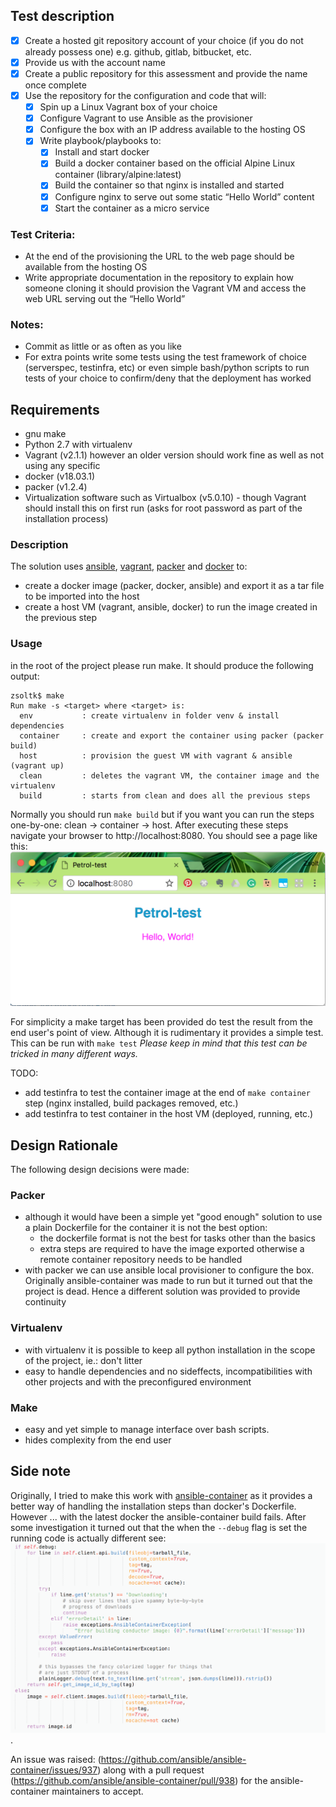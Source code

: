 ## Test description

* [x] Create a hosted git repository account of your choice (if you do not already possess one) e.g. github, gitlab, bitbucket, etc.
* [x] Provide us with the account name
* [x] Create a public repository for this assessment and provide the name once complete
* [x] Use the repository for the configuration and code that will:
   * [x] Spin up a Linux Vagrant box of your choice
   * [x] Configure Vagrant to use Ansible as the provisioner
   * [x] Configure the box with an IP address available to the hosting OS
   * [x] Write playbook/playbooks to:
     * [x] Install and start docker
     * [x] Build a docker container based on the official Alpine Linux container (library/alpine:latest)
     * [x] Build the container so that nginx is installed and started
     * [x] Configure nginx to serve out some static “Hello World” content
     * [x] Start the container as a micro service

### Test Criteria:
   * At the end of the provisioning the URL to the web page should be available from the hosting OS
   * Write appropriate documentation in the repository to explain how someone cloning it should provision the Vagrant VM and access the web URL serving out the “Hello World”

### Notes:
* Commit as little or as often as you like
* For  extra points write some tests using the test framework of choice (serverspec, testinfra, etc) or even simple bash/python scripts to run tests of your choice to confirm/deny that the deployment has worked

## Requirements

* gnu make
* Python 2.7 with virtualenv
* Vagrant (v2.1.1) however an older version should work fine as well as not using any specific
* docker (v18.03.1)
* packer (v1.2.4)
* Virtualization software such as Virtualbox (v5.0.10) - though Vagrant should install this on first run (asks for root password as part of the installation process)

### Description

The solution uses [ansible](https://www.ansible.com/), [vagrant](https://www.vagrantup.com/), [packer](https://www.packer.io/) and [docker](https://www.docker.com/) to:
 * create a docker image (packer, docker, ansible) and export it as a tar file to be imported into the host
 * create a host VM (vagrant, ansible, docker) to run the image created in the previous step

### Usage

in the root of the project please run make. It should produce the following output:
```
zsoltk$ make
Run make -s <target> where <target> is:
  env           : create virtualenv in folder venv & install dependencies
  container     : create and export the container using packer (packer build)
  host          : provision the guest VM with vagrant & ansible (vagrant up)
  clean         : deletes the vagrant VM, the container image and the virtualenv
  build         : starts from clean and does all the previous steps
```

Normally you should run `make build` but if you want you can run the steps one-by-one:
clean -> container -> host. After executing these steps navigate your browser to http://localhost:8080. You should see a page like this:
![hello-world](https://github.com/zskulcsar/petrol-test/blob/master/doc/hello_world.png)

For simplicity a make target has been provided do test the result from the end user's point of view. Although it is rudimentary it provides a simple test. This can be run with `make test`
*Please keep in mind that this test can be tricked in many different ways.*

TODO:
* add testinfra to test the container image at the end of `make container` step (nginx installed, build packages removed, etc.)
* add testinfra to test container in the host VM (deployed, running, etc.)


## Design Rationale

The following design decisions were made:

### Packer
 * although it would have been a simple yet "good enough" solution to use a plain Dockerfile for the container it is not the best option:
   * the dockerfile format is not the best for tasks other than the basics
   * extra steps are required to have the image exported otherwise a remote container repository needs to be handled
 * with packer we can use ansible local provisioner to configure the box. Originally ansible-container was made to run but it turned out that the project is dead. Hence a different solution was provided to provide continuity

### Virtualenv
 * with virtualenv it is possible to keep all python installation in the scope of the project, ie.: don't litter
 * easy to handle dependencies and no sideffects, incompatibilities with other projects and with the preconfigured environment

### Make
 * easy and yet simple to manage interface over bash scripts.
 * hides complexity from the end user

## Side note

Originally, I tried to make this work with [ansible-container](https://docs.ansible.com/ansible-container/) as it provides a better way of handling the installation steps than docker's Dockerfile. However ... with the latest docker the ansible-container build fails. After some investigation it turned out that the when the `--debug` flag is set the running code is actually different see: ![--debug](https://github.com/zskulcsar/petrol-test/blob/master/doc/debug_fail.png).

An issue was raised: (https://github.com/ansible/ansible-container/issues/937) along with a pull request (https://github.com/ansible/ansible-container/pull/938) for the ansible-container maintainers to accept.
